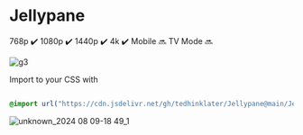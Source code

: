 # Jellypane

768p :heavy_check_mark: 1080p :heavy_check_mark: 1440p :heavy_check_mark: 4k :heavy_check_mark: Mobile :soon: TV Mode :soon:

![g3](https://github.com/user-attachments/assets/e8f91046-5c2b-428c-b574-06cb1ca9eeae)

Import to your CSS with

```css

@import url("https://cdn.jsdelivr.net/gh/tedhinklater/Jellypane@main/Jellypane.css");

```

![unknown_2024 08 09-18 49_1](https://github.com/user-attachments/assets/e5c36d96-39a9-400d-a7b8-2ae4fbe0272a)

